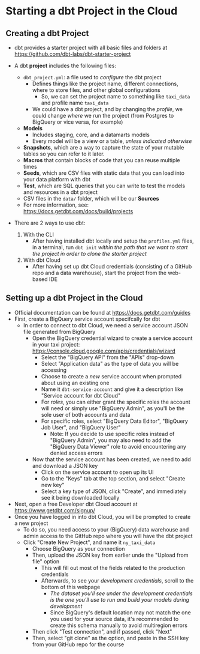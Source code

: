 # Starting a dbt Project in the Cloud

## Creating a dbt Project
- dbt provides a starter project with all basic files and folders at https://github.com/dbt-labs/dbt-starter-project
- A dbt **project** includes the following files:
    - `dbt_project.yml`: a file used to *configure* the dbt project
        - Defines things like the project name, different connections, where to store files, and other global configurations
            - So, we can set the project name to something like `taxi_data` and profile name `taxi_data`
        - We could have a dbt project, and by changing the *profile*, we could change *where* we run the project (from Postgres to BigQuery or vice versa, for example)
    - **Models**
        - Includes staging, core, and a datamarts models
        - Every model will be a view or a table, *unless indicated otherwise*
    - **Snapshots**, which are a way to capture the state of your mutable tables so you can refer to it later.
    - **Macros** that contain blocks of code that you can reuse multiple times
    - **Seeds**, which are CSV files with static data that you can load into your data platform with dbt
    - **Test**, which are SQL queries that you can write to test the models and resources in a dbt project
    - CSV files in the `data/` folder, which will be our **Sources**
    - For more information, see: https://docs.getdbt.com/docs/build/projects

- There are 2 ways to use dbt:
    1. With the CLI
        - After having installed dbt locally and setup the `profiles.yml` files, in a terminal, run `dbt init` *within the path that we want to start the project in order to clone the starter project*
    2. With dbt Cloud
        - After having set up dbt Cloud credentials (consisting of a GitHub repo and a data warehouse), start the project from the web-based IDE


## Setting up a dbt Project in the Cloud
- Official documentation can be found at https://docs.getdbt.com/guides
- First, create a BigQuery service account specifcally for dbt
    - In order to connect to dbt Cloud, we need a service account JSON file generated from BigQuery
        - Open the BigQuery credential wizard to create a service account in your taxi project: https://console.cloud.google.com/apis/credentials/wizard
            - Select the "BigQuery API" from the "APIs" drop-down
            - Select "Application data" as the type of data you will be accessing
            - Choose to create a *new* service account when prompted about using an existing one
            - Name it `dbt-service-account` and give it a description like "Service account for dbt Cloud"
            - For *roles*, you can either grant the specific roles the account will need or simply use "BigQuery Admin", as you'll be the sole user of both accounts and data
            - For specific roles, select "BigQuery Data Editor", "BigQuery Job User", and "BigQuery User"
                - Note: If you decide to use specific roles instead of "BigQuery Admin", you may also need to add the "BigQuery Data Viewer" role to avoid encountering any denied access errors
        - Now that the service account has been created, we need to add and download a JSON key
            - Click on the service account to open up its UI
            - Go to the "Keys" tab at the top section, and select "Create new key"
            - Select a key type of JSON, click "Create", and immediately see it being downloaded locally
- Next, open a free Developer dbt Cloud account at https://www.getdbt.com/signup/
- Once you have logged in into dbt Cloud, you will be prompted to create a new project
    - To do so, you need access to your (BigQuery) data warehouse and admin access to the GitHub repo where you will have the dbt project
    - Click "Create New Project", and name it `ny_taxi_data`
        - Choose BigQuery as your connection
        - Then, upload the JSON key from earlier unde the "Upload from file" option
            - This will fill out most of the fields related to the production credentials
            - Afterwards, to see your *development credentials*, scroll to the bottom of this webpage
                - *The dataset you'll see under the development credentials is the one you'll use to run and build your models during development*
                - Since BigQuery's default location may not match the one you used for your source data, it's recommended to create this schema manually to avoid multiregion errors
        - Then click "Test connection", and if passed, click "Next"
        - Then, select "git clone" as the option, and paste in the SSH key from your GitHub repo for the course
